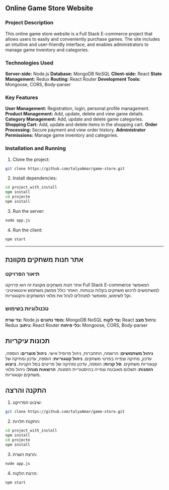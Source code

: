 ## Online Game Store Website
### Project Description
This online game store website is a Full Stack E-commerce project that allows users to easily and conveniently purchase games. The site includes an intuitive and user-friendly interface, and enables administrators to manage game inventory and categories.
### Technologies Used
**Server-side:** Node.js
**Database:** MongoDB NoSQL
**Client-side:** React
**State Management:** Redux
**Routing:** React Router
**Development Tools:** Mongoose, CORS, Body-parser
  ### Key Features
**User Management:** Registration, login, personal profile management.
**Product Management:** Add, update, delete and view game details.
**Category Management:** Add, update and delete game categories.
**Shopping Cart:** Add, update and delete items in the shopping cart.
**Order Processing:** Secure payment and view order history.
**Administrator Permissions:** Manage game inventory and categories.
### Installation and Running
1. Clone the project:
```bash
git clone https://github.com/talyaAmar/game-store.git
```

2. Install dependencies:
```bash
cd project_with_install
npm install
cd projecte
npm install
```

3. Run the server:
```bash
node app.js
```

4. Run the client:
```bash
npm start
```


---------------------------------------------------------------------------------------------------------------------------------------------------------------------------------------------------------------------
## אתר חנות משחקים מקוונת
### תיאור הפרויקט
אתר חנות משחקים מקוונת זה הוא פרויקט Full Stack E-commerce המאפשר למשתמשים לרכוש משחקים בקלות ובנוחות. האתר כולל ממשק משתמש אינטואיטיבי וקל לשימוש, ומאפשר למנהלים לנהל את מלאי המשחקים והקטגוריות.
### טכנולוגיות בשימוש
**צד שרת:** Node.js
**מסד נתונים:** MongoDB NoSQL
**צד לקוח:** React
**ניהול מצב:** Redux
**ניתוב:** React Router
**כלי פיתוח:** Mongoose, CORS, Body-parser
## תכונות עיקריות
**ניהול משתמשים:** הרשמה, התחברות, ניהול פרופיל אישי.
**ניהול מוצרים:** הוספה, עדכון, מחיקה וצפייה בפרטי משחקים.
**ניהול קטגוריות:** הוספה, עדכון ומחיקה של קטגוריות משחקים.
**סל קניות:** הוספה, עדכון ומחיקה של פריטים בסל הקניות.
**ביצוע הזמנות:** תשלום מאובטח וצפייה בהיסטוריית הזמנות.
**הרשאות מנהל:** ניהול מלאי משחקים וקטגוריות.
## התקנה והרצה
1. שיבוט הפרויקט:
```bash
git clone https://github.com/talyaAmar/game-store.git
```


2. התקנת תלויות: 
```bash
cd project_with_install
npm install
cd projecte
npm install
```


3. הרצת השרת: 
```bash
node app.js
```


4. הרצת הלקוח:
   
```bash
npm start
```
